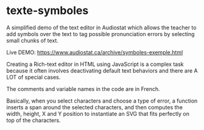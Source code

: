 # texte-symboles
A simplified demo of the text editor in Audiostat which allows the teacher to add symbols over the text to tag possible pronunciation errors by selecting small chunks of text.

Live DEMO: https://www.audiostat.ca/archive/symboles-exemple.html

Creating a Rich-text editor in HTML using JavaScript is a complex task because it often involves deactivating default text behaviors and there are A LOT of special cases.

The comments and variable names in the code are in French.

Basically, when you select characters and choose a type of error, a function inserts a span around the selected characters, and then computes the width, height, X and Y position to instantiate an SVG that fits perfectly on top of the characters.
